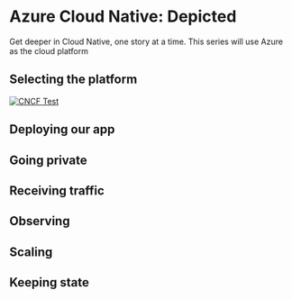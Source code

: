 # Azure Cloud Native: Depicted

Get deeper in Cloud Native, one story at a time. This series will use Azure as the cloud platform

## Selecting the platform
<a href="http://www.youtube.com/watch?feature=player_embedded&v=6s109Uwr608
" target="_blank"><img src="http://img.youtube.com/vi/6s109Uwr608/0.jpg" 
alt="CNCF Test" /></a>

## Deploying our app
## Going private
## Receiving traffic
## Observing
## Scaling
## Keeping state